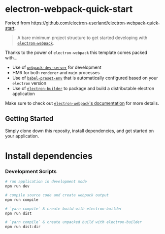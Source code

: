 # electron-webpack-quick-start

Forked from https://github.com/electron-userland/electron-webpack-quick-start.

> A bare minimum project structure to get started developing with [`electron-webpack`](https://github.com/electron-userland/electron-webpack).

Thanks to the power of `electron-webpack` this template comes packed with...

* Use of [`webpack-dev-server`](https://github.com/webpack/webpack-dev-server) for development
* HMR for both `renderer` and `main` processes
* Use of [`babel-preset-env`](https://github.com/babel/babel-preset-env) that is automatically configured based on your `electron` version
* Use of [`electron-builder`](https://github.com/electron-userland/electron-builder) to package and build a distributable electron application

Make sure to check out [`electron-webpack`'s documentation](https://webpack.electron.build/) for more details.

## Getting Started
Simply clone down this reposity, install dependencies, and get started on your application.

# Install dependencies

### Development Scripts

```bash
# run application in development mode
npm run dev

# compile source code and create webpack output
npm run compile

# `yarn compile` & create build with electron-builder
npm run dist

# `yarn compile` & create unpacked build with electron-builder
npm run dist:dir
```
